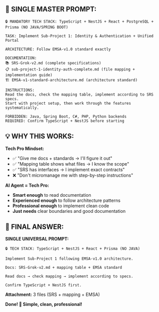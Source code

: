 ## 🎯 **SINGLE MASTER PROMPT:**

```
🔒 MANDATORY TECH STACK: TypeScript + NestJS + React + PostgreSQL + Prisma (NO JAVA/SPRING BOOT)

TASK: Implement Sub-Project 1: Identity & Authentication + Unified Portal

ARCHITECTURE: Follow EMSA-v1.0 standard exactly

DOCUMENTATION:
📚 SRS-Grok-v2.md (complete specifications)
📋 sub-project-1-identity-auth-complete.md (file mapping + implementation guide)  
🏗️ EMSA-v1-standard-architecture.md (architecture standard)

INSTRUCTIONS:
Read the docs, check the mapping table, implement according to SRS specs.
Start with project setup, then work through the features systematically.

FORBIDDEN: Java, Spring Boot, C#, PHP, Python backends
REQUIRED: Confirm TypeScript + NestJS before starting
```

## 💡 **WHY THIS WORKS:**

**Tech Pro Mindset:**
- ✅ "Give me docs + standards → I'll figure it out"  
- ✅ "Mapping table shows what files → I know the scope"
- ✅ "SRS has interfaces → I implement exact contracts"
- ❌ "Don't micromanage me with step-by-step instructions"

**AI Agent = Tech Pro:**
- **Smart enough** to read documentation
- **Experienced enough** to follow architecture patterns  
- **Professional enough** to implement clean code
- **Just needs** clear boundaries and good documentation

## 🎯 **FINAL ANSWER:**

**SINGLE UNIVERSAL PROMPT:**
```
🔒 TECH STACK: TypeScript + NestJS + React + Prisma (NO JAVA)

Implement Sub-Project 1 following EMSA-v1.0 architecture.

Docs: SRS-Grok-v2.md + mapping table + EMSA standard

Read docs → check mapping → implement according to specs.

Confirm TypeScript + NestJS first.
```

**Attachment:** 3 files (SRS + mapping + EMSA)

**Done! 🚀 Simple, clean, professional!**

